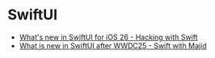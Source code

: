 # SwiftUI

- [What's new in SwiftUI for iOS 26 - Hacking with Swift](https://www.hackingwithswift.com/articles/278/whats-new-in-swiftui-for-ios-26)
- [What is new in SwiftUI after WWDC25 - Swift with Majid](https://swiftwithmajid.com/2025/06/10/what-is-new-in-swiftui-after-wwdc25/)
